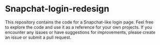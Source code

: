 # Snapchat-login-redesign
This repository contains the code for a Snapchat-like login page. Feel free to explore the code and use it as a reference for your own projects. If you encounter any issues or have suggestions for improvements, please create an issue or submit a pull request.
